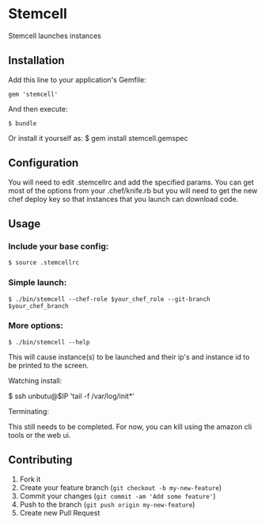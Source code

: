 # Stemcell

Stemcell launches instances

## Installation

Add this line to your application's Gemfile:

    gem 'stemcell'

And then execute:

    $ bundle

Or install it yourself as:
   $ gem install stemcell.gemspec

## Configuration

You will need to edit .stemcellrc and add the specified params. You
can get most of the options from your .chef/knife.rb but you will need
to get the new chef deploy key so that instances that you launch can
download code.

## Usage

### Include your base config:

    $ source .stemcellrc

### Simple launch:

    $ ./bin/stemcell --chef-role $your_chef_role --git-branch $your_chef_branch

### More options:

    $ ./bin/stemcell --help

This will cause instance(s) to be launched and their ip's and instance
id to be printed to the screen.

Watching install:

   $ ssh unbutu@$IP 'tail -f /var/log/init*'


Terminating:

This still needs to be completed. For now, you can kill using the
amazon cli tools or the web ui.

## Contributing

1. Fork it
2. Create your feature branch (`git checkout -b my-new-feature`)
3. Commit your changes (`git commit -am 'Add some feature'`)
4. Push to the branch (`git push origin my-new-feature`)
5. Create new Pull Request
